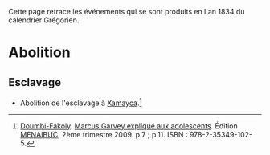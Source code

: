 <!-- TITLE: 1834 -->
<!-- SUBTITLE: Événements s'étant produit en 1834 -->

Cette page retrace les événements qui se sont produits en l'an 1834 du calendrier Grégorien.

# Abolition
## Esclavage
* Abolition de l'esclavage à [Xamayca](/geographie/ile/caraibes/midi/xamayca).[^1]


[^1]: [Doumbi-Fakoly](/personnalite/homme/guerrier/afrique/nord-ouest/empire/mali/fakoli-manden). [Marcus Garvey expliqué aux adolescents](/ouvrage/documentaire/marcus-garvey-explique-aux-adolescents). Édition [MENAIBUC](/organisme/editeur/menaibuc), 2ème trimestre 2009. p.7 ; p.11. ISBN : 978-2-35349-102-5.
